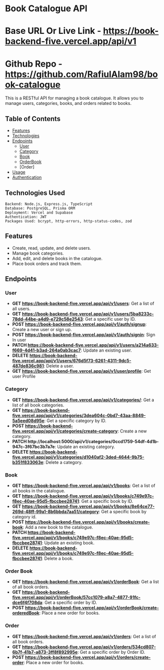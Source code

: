 # Book Catalogue API

# Base URL Or Live Link - https://book-backend-five.vercel.app/api/v1
# Github Repo - https://github.com/RafiulAlam98/book-catalogue

This is a RESTful API for managing a book catalogue. It allows you to manage users, categories, books, and orders related to books.

## Table of Contents
- [Features](#features)
- [Technologies](#technologies)
- [Endpoints](#endpoints)
  - [User](#user)
  - [Category](#category)
  - [Book](#book)
  - [OrderBook](#order)
  - [Order]
- [Usage](#usage)
- [Authentication](#authentication)

## Technologies Used

    Backend: Node.js, Express.js, TypeScript
    Database: PostgreSQL, Prisma ORM
    Deployment: Vercel and Supabase
    Authentication: JWT
    Packages Used: bcrypt, http-errors, http-status-codes, zod

## Features

- Create, read, update, and delete users.
- Manage book categories.
- Add, edit, and delete books in the catalogue.
- Place book orders and track them.

## Endpoints

### User

- **GET https://book-backend-five.vercel.app/api/v1/users**: Get a list of all users.
- **GET https://book-backend-five.vercel.app/api/v1/users/5ba8233c-78dd-44be-a4d9-e729c58e2543**: Get a specific user by ID.
- **POST https://book-backend-five.vercel.app/api/v1/auth/signup**: Create a new user or sign up.
- **POST https://book-backend-five.vercel.app/api/v1/auth/signin**: Sign In user
- **PATCH https://book-backend-five.vercel.app/api/v1/users/a214a633-f669-4d41-b3ad-264a0ab3cac7**: Update an existing user.
- **DELETE https://book-backend-five.vercel.app/api/v1/users/676d5f73-6261-4311-9dc5-487de836c981**: Delete a user.
- **GET https://book-backend-five.vercel.app/api/v1/user/profile**: Get user Profile

### Category

- **GET https://book-backend-five.vercel.app/api/v1/categories/**: Get a list of all book categories.
- **GET https://book-backend-five.vercel.app/api/v1/categories/3dea604c-0bd7-43aa-8849-5a5eed08d95e**: Get a specific category by ID.
- **POST https://book-backend-five.vercel.app/api/v1/categories/create-category**: Create a new category.
- **PATCH http://localhost:5000/api/v1/categories/0ccd1759-54df-4d1b-947c-3f67bc3b7a7e**: Update an existing category.
- **DELETE https://book-backend-five.vercel.app/api/v1/categories/d1040af2-3ded-4644-9b75-b351f833063e**: Delete a category.

### Book

- **GET https://book-backend-five.vercel.app/api/v1/books**: Get a list of all books in the catalogue.
- **GET https://book-backend-five.vercel.app/api/v1/books/c749e97c-f8ec-40ae-95d5-fbccbee28741**: Get a specific book by ID.
- **GET https://book-backend-five.vercel.app/api/v1/books/8e64ce77-269d-48ff-99a1-8b6bbda7aa51/category**: Get a specific book by category id.
- **POST https://book-backend-five.vercel.app/api/v1/books/create-book**: Add a new book to the catalogue.
- **PATCH https://book-backend-five.vercel.app/api/v1/books/c749e97c-f8ec-40ae-95d5-fbccbee28741**: Update an existing book.
- **DELETE https://book-backend-five.vercel.app/api/v1/books/c749e97c-f8ec-40ae-95d5-fbccbee28741**: Delete a book.

### Order Book

- **GET https://book-backend-five.vercel.app/api/v1/orderBook**: Get a list of all book orders.
- **GET https://book-backend-five.vercel.app/api/v1/orderBook/57cc1079-a8a7-4877-91fc-dce6f4f708da**: Get a specific order by ID.
- **POST https://book-backend-five.vercel.app/api/v1/orderBook/create-orderedBook**: Place a new order for books.

### Order 

- **GET https://book-backend-five.vercel.app/api/v1/orders**: Get a list of all book orders.
- **GET https://book-backend-five.vercel.app/api/v1/orders/534cd807-6b7f-41b7-a873-3ff8f892995e**: Get a specific order by Order ID.
- **POST https://book-backend-five.vercel.app/api/v1/orders/create-order**: Place a new order for books.


